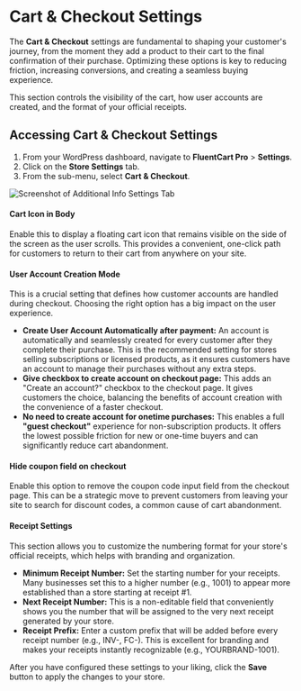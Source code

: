 # Cart & Checkout Settings

The **Cart & Checkout** settings are fundamental to shaping your customer's journey, from the moment they add a product to their cart to the final confirmation of their purchase. Optimizing these options is key to reducing friction, increasing conversions, and creating a seamless buying experience.

This section controls the visibility of the cart, how user accounts are created, and the format of your official receipts.

## Accessing Cart & Checkout Settings

1.  From your WordPress dashboard, navigate to **FluentCart Pro** > **Settings**.
2.  Click on the **Store Settings** tab.
3.  From the sub-menu, select **Cart & Checkout**.

![Screenshot of Additional Info Settings Tab](/images/settings-configuration/cart-checkout/cart-checkout.webp)

#### Cart Icon in Body

Enable this to display a floating cart icon that remains visible on the side of the screen as the user scrolls. This provides a convenient, one-click path for customers to return to their cart from anywhere on your site.

#### User Account Creation Mode

This is a crucial setting that defines how customer accounts are handled during checkout. Choosing the right option has a big impact on the user experience.

* **Create User Account Automatically after payment:** An account is automatically and seamlessly created for every customer after they complete their purchase. This is the recommended setting for stores selling subscriptions or licensed products, as it ensures customers have an account to manage their purchases without any extra steps.
* **Give checkbox to create account on checkout page:** This adds an "Create an account?" checkbox to the checkout page. It gives customers the choice, balancing the benefits of account creation with the convenience of a faster checkout.
* **No need to create account for onetime purchases:** This enables a full **"guest checkout"** experience for non-subscription products. It offers the lowest possible friction for new or one-time buyers and can significantly reduce cart abandonment.

#### Hide coupon field on checkout

Enable this option to remove the coupon code input field from the checkout page. This can be a strategic move to prevent customers from leaving your site to search for discount codes, a common cause of cart abandonment.

#### Receipt Settings

This section allows you to customize the numbering format for your store's official receipts, which helps with branding and organization.

* **Minimum Receipt Number:** Set the starting number for your receipts. Many businesses set this to a higher number (e.g., 1001) to appear more established than a store starting at receipt #1.
* **Next Receipt Number:** This is a non-editable field that conveniently shows you the number that will be assigned to the very next receipt generated by your store.
* **Receipt Prefix:** Enter a custom prefix that will be added before every receipt number (e.g., INV-, FC-). This is excellent for branding and makes your receipts instantly recognizable (e.g., YOURBRAND-1001).

After you have configured these settings to your liking, click the **Save** button to apply the changes to your store.